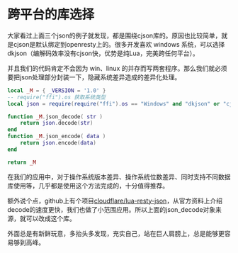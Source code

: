 # 跨平台的库选择

大家看过上面三个json的例子就发现，都是围绕cjson库的。原因也比较简单，就是cjson是默认绑定到openresty上的。很多开发喜欢 windows 系统，可以选择 dkjson（编解码效率没有cjson快，优势是纯Lua，完美跨任何平台）。

并且我们的代码肯定不会因为 win、linux 的并存而写两套程序。那么我们就必须要把json处理部分封装一下，隐藏系统差异造成的差异化处理。

```lua
local _M = { _VERSION = '1.0' }
-- require("ffi").os 获取系统类型
local json = require(require("ffi").os == "Windows" and "dkjson" or "cjson")

function _M.json_decode( str )
    return json.decode(str)
end
function _M.json_encode( data )
    return json.encode(data)
end

return _M

```

在我们的应用中，对于操作系统版本差异、操作系统位数差异、同时支持不同数据库使用等，几乎都是使用这个方法完成的，十分值得推荐。

额外说个点，github上有个项目[cloudflare/lua-resty-json](https://github.com/cloudflare/lua-resty-json)，从官方资料上介绍decode的速度更快，我们也做了小范围应用。所以上面的json_decode对象来源，就可以改成这个库。

外面总是有新鲜玩意，多抬头多发现，充实自己，站在巨人肩膀上，总是能够更容易够到高峰。



